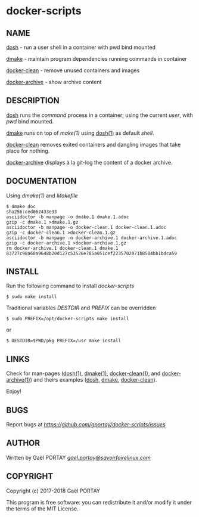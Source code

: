 # docker-scripts

## NAME

[dosh][1] - run a user shell in a container with pwd bind mounted

[dmake](dmake.1.adoc) - maintain program dependencies running commands in
container

[docker-clean](docker-clean.1.adoc) - remove unused containers and images


[docker-archive](docker-archive.1.adoc) - show archive content

## DESCRIPTION

[dosh][2] runs the _command_ process in a container; using the current _user_,
with _pwd_ bind mounted.

[dmake](dmake) runs on top of *make(1)* using [dosh(1)][1] as default _shell_.

[docker-clean](docker-clean) removes exited containers and dangling images that
take place for nothing.

[docker-archive](docker-archive) displays à la git-log the content of a docker
archive.

## DOCUMENTATION

Using *dmake(1)* and _Makefile_

	$ dmake doc
	sha256:ced062433e33
	asciidoctor -b manpage -o dmake.1 dmake.1.adoc
	gzip -c dmake.1 >dmake.1.gz
	asciidoctor -b manpage -o docker-clean.1 docker-clean.1.adoc
	gzip -c docker-clean.1 >docker-clean.1.gz
	asciidoctor -b manpage -o docker-archive.1 docker-archive.1.adoc
	gzip -c docker-archive.1 >docker-archive.1.gz
	rm docker-archive.1 docker-clean.1 dmake.1
	83727c98a60a9648b20d127c53526e785a051cef2235702071b8504bb1bdca59

## INSTALL

Run the following command to install *docker-scripts*

	$ sudo make install

Traditional variables *DESTDIR* and *PREFIX* can be overridden

	$ sudo PREFIX=/opt/docker-scripts make install

or

	$ DESTDIR=$PWD/pkg PREFIX=/usr make install

## LINKS

Check for man-pages ([dosh(1)][1], [dmake(1)](dmake.1.adoc),
[docker-clean(1)](docker-clean.1.adoc), and
[docker-archive(1)](docker-archive.1.adoc)) and theirs examples
([dosh][3], [dmake](dmake.1.adoc#examples),
[docker-clean](docker-clean.1.adoc#examples)).

Enjoy!

## BUGS

Report bugs at *https://github.com/gportay/docker-scripts/issues*

## AUTHOR

Written by Gaël PORTAY *gael.portay@savoirfairelinux.com*

## COPYRIGHT

Copyright (c) 2017-2018 Gaël PORTAY

This program is free software: you can redistribute it and/or modify it under
the terms of the MIT License.

[1]: https://www.github.com/gportay/dosh/blob/master/dosh.1.adoc
[2]: https://www.github.com/gportay/dosh/blob/master/dosh
[3]: https://www.github.com/gportay/dosh/blob/master/dosh.1.adoc#examples
